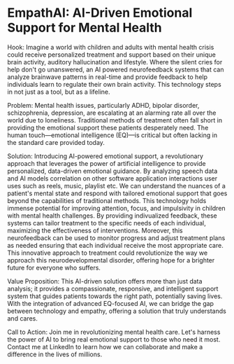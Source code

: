 # EmpathAI: AI-Driven Emotional Support for Mental Health

Hook:
Imagine a world with children and adults with mental health crisis could receive personalized treatment and support based on their unique brain activity, auditory hallucination and lifestyle. Where the silent cries for help don't go unanswered, an AI powered neurofeedback systems that can analyze brainwave patterns in real-time and provide feedback to help individuals learn to regulate their own brain activity. This technology steps in not just as a tool, but as a lifeline.

Problem:
Mental health issues, particularly ADHD, bipolar disorder, schizophrenia, depression, are escalating at an alarming rate all over the world due to loneliness. Traditional methods of treatment often fall short in providing the emotional support these patients desperately need. The human touch—emotional intelligence (EQ)—is critical but often lacking in the standard care provided today.

Solution:
Introducing AI-powered emotional support, a revolutionary approach that leverages the power of artificial intelligence to provide personalized, data-driven emotional guidance. By analyzing speech data and AI models correlation on other software application interactions user uses such as reels, music, playlist etc. We can understand the nuances of a patient's mental state and respond with tailored emotional support that goes beyond the capabilities of traditional methods. This technology holds immense potential for improving attention, focus, and impulsivity in children with mental health challenges. By providing indivualized feedback, these systems can tailor treatment to the specific needs of each individual, maximizing the effectiveness of interventions. Moreover, this neurofeedback can be used to monitor progress and adjust treatment plans as needed ensuring that each individual receive the most appropriate care. This innovative approach to treatment could revolutionize the way we approach this neurodevelopmental disorder, offering hope for a brighter future for everyone who suffers.

Value Proposition:
This AI-driven solution offers more than just data analysis; it provides a compassionate, responsive, and intelligent support system that guides patients towards the right path, potentially saving lives. With the integration of advanced EQ-focused AI, we can bridge the gap between technology and empathy, offering a solution that truly understands and cares.

Call to Action:
Join me in revolutionizing mental health care. Let's harness the power of AI to bring real emotional support to those who need it most. Contact me at LinkedIn to learn how we can collaborate and make a difference in the lives of millions.
